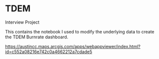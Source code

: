 # TDEM
Interview Project

This contains the notebook I used to modify the underlying data to create the TDEM Burnrate dashboard. 

https://austincc.maps.arcgis.com/apps/webappviewer/index.html?id=c552a08216e742c0a4662212a7cdade5
